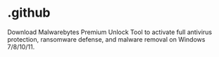 # .github
Download Malwarebytes Premium Unlock Tool to activate full antivirus protection, ransomware defense, and malware removal on Windows 7/8/10/11.
